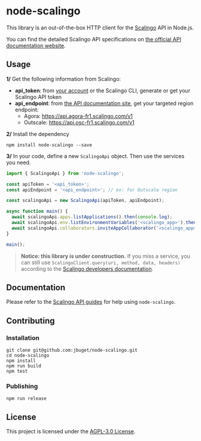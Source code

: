 # node-scalingo

This library is an out-of-the-box HTTP client for the [Scalingo](https://scalingo.com/) API in Node.js.

You can find the detailed Scalingo API specifications on [the official API documentation website](https://developers.scalingo.com/).

## Usage

**1/** Get the following information from Scalingo:
- **api_token**: from [your account](https://my.scalingo.com/profile) or the Scalingo CLI, generate or get your Scalingo API token
- **api_endpoint**: from [the API documentation site](https://developers.scalingo.com/), get your targeted region endpoint:
    - Agora: https://api.agora-fr1.scalingo.com/v1
    - Outscale: https://api.osc-fr1.scalingo.com/v1

**2/** Install the dependency

```
npm install node-scalingo --save
```

**3/** In your code, define a new `ScalingoApi` object. Then use the services you need.

```javascript
import { ScalingoApi } from 'node-scalingo';

const apiToken = '<api_token>';
const apiEndpoint = '<api_endpoint>'; // ex: for Outscale region

const scalingoApi = new ScalingoApi(apiToken, apiEndpoint);

async function main() {
  await scalingoApi.apps.listApplications().then(console.log);
  await scalingoApi.env.listEnvironmentVariables('<scalingo_app>').then(console.log);
  await scalingoApi.collaborators.inviteAppCollaborator('<scalingo_app>', '<collaborator_id>')
}

main();
```

> **Notice: this library is under construction.** If you miss a service, you can still use `ScalingoClient.query(uri, method, data, headers)` according to the [Scalingo developers documentation](https://developers.scalingo.com/).

## Documentation

Please refer to the [Scalingo API guides](https://developers.scalingo.com/) for help using `node-scalingo`.

## Contributing

### Installation

```
git clone git@github.com:jbuget/node-scalingo.git
cd node-scalingo
npm install
npm run build
npm test
```

### Publishing

```
npm run release
```

## License

This project is licensed under the [AGPL-3.0 License](https://github.com/jbuget/node-scalingo/blob/master/LICENSE).